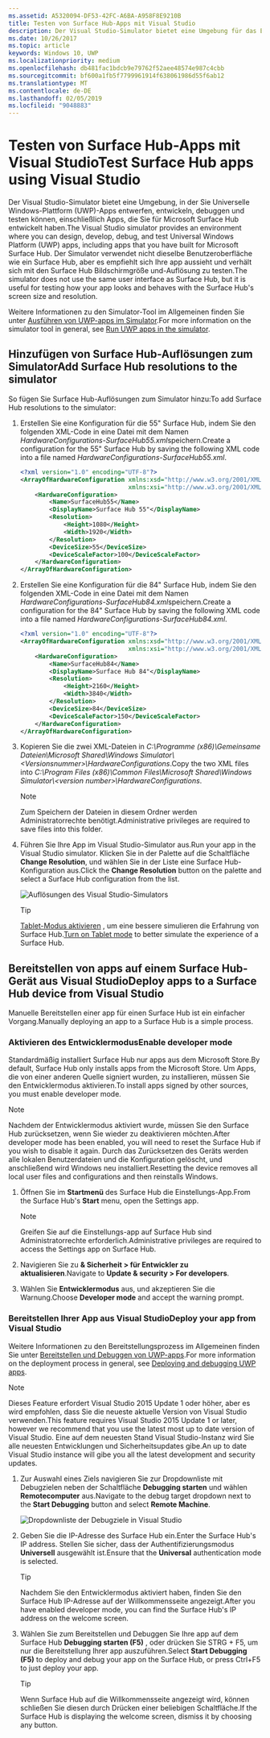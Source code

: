 ```yaml
---
ms.assetid: A5320094-DF53-42FC-A6BA-A958F8E9210B
title: Testen von Surface Hub-Apps mit Visual Studio
description: Der Visual Studio-Simulator bietet eine Umgebung für das Entwerfen, Entwickeln, Debuggen und Testen von UWP-Apps, einschließlich Apps für Surface Hub.
ms.date: 10/26/2017
ms.topic: article
keywords: Windows 10, UWP
ms.localizationpriority: medium
ms.openlocfilehash: db481fac1bdcb9e79762f52aee48574e987c4cbb
ms.sourcegitcommit: bf600a1fb5f7799961914f638061986d55f6ab12
ms.translationtype: MT
ms.contentlocale: de-DE
ms.lasthandoff: 02/05/2019
ms.locfileid: "9048883"
---
```

# <a name="test-surface-hub-apps-using-visual-studio"></a><span data-ttu-id="29fc5-104">Testen von Surface Hub-Apps mit Visual Studio</span><span class="sxs-lookup"><span data-stu-id="29fc5-104">Test Surface Hub apps using Visual Studio</span></span>
<span data-ttu-id="29fc5-105">Der Visual Studio-Simulator bietet eine Umgebung, in der Sie Universelle Windows-Plattform (UWP)-Apps entwerfen, entwickeln, debuggen und testen können, einschließlich Apps, die Sie für Microsoft Surface Hub entwickelt haben.</span><span class="sxs-lookup"><span data-stu-id="29fc5-105">The Visual Studio simulator provides an environment where you can design, develop, debug, and test Universal Windows Platform (UWP) apps, including apps that you have built for Microsoft Surface Hub.</span></span> <span data-ttu-id="29fc5-106">Der Simulator verwendet nicht dieselbe Benutzeroberfläche wie ein Surface Hub, aber es empfiehlt sich Ihre app aussieht und verhält sich mit den Surface Hub Bildschirmgröße und-Auflösung zu testen.</span><span class="sxs-lookup"><span data-stu-id="29fc5-106">The simulator does not use the same user interface as Surface Hub, but it is useful for testing how your app looks and behaves with the Surface Hub's screen size and resolution.</span></span>

<span data-ttu-id="29fc5-107">Weitere Informationen zu den Simulator-Tool im Allgemeinen finden Sie unter [Ausführen von UWP-apps im Simulator](https://docs.microsoft.com/visualstudio/debugger/run-windows-store-apps-in-the-simulator).</span><span class="sxs-lookup"><span data-stu-id="29fc5-107">For more information on the simulator tool in general, see [Run UWP apps in the simulator](https://docs.microsoft.com/visualstudio/debugger/run-windows-store-apps-in-the-simulator).</span></span>

## <a name="add-surface-hub-resolutions-to-the-simulator"></a><span data-ttu-id="29fc5-108">Hinzufügen von Surface Hub-Auflösungen zum Simulator</span><span class="sxs-lookup"><span data-stu-id="29fc5-108">Add Surface Hub resolutions to the simulator</span></span>
<span data-ttu-id="29fc5-109">So fügen Sie Surface Hub-Auflösungen zum Simulator hinzu:</span><span class="sxs-lookup"><span data-stu-id="29fc5-109">To add Surface Hub resolutions to the simulator:</span></span>

1. <span data-ttu-id="29fc5-110">Erstellen Sie eine Konfiguration für die 55" Surface Hub, indem Sie den folgenden XML-Code in eine Datei mit dem Namen *HardwareConfigurations-SurfaceHub55.xml*speichern.</span><span class="sxs-lookup"><span data-stu-id="29fc5-110">Create a configuration for the 55" Surface Hub by saving the following XML code into a file named *HardwareConfigurations-SurfaceHub55.xml*.</span></span>  

    ```xml
    <?xml version="1.0" encoding="UTF-8"?>
    <ArrayOfHardwareConfiguration xmlns:xsd="http://www.w3.org/2001/XMLSchema"
                                  xmlns:xsi="http://www.w3.org/2001/XMLSchema-instance">
        <HardwareConfiguration>
            <Name>SurfaceHub55</Name>
            <DisplayName>Surface Hub 55"</DisplayName>
            <Resolution>
                <Height>1080</Height>
                <Width>1920</Width>
            </Resolution>
            <DeviceSize>55</DeviceSize>
            <DeviceScaleFactor>100</DeviceScaleFactor>
        </HardwareConfiguration>
    </ArrayOfHardwareConfiguration>
    ```

2. <span data-ttu-id="29fc5-111">Erstellen Sie eine Konfiguration für die 84" Surface Hub, indem Sie den folgenden XML-Code in eine Datei mit dem Namen *HardwareConfigurations-SurfaceHub84.xml*speichern.</span><span class="sxs-lookup"><span data-stu-id="29fc5-111">Create a configuration for the 84" Surface Hub by saving the following XML code into a file named  *HardwareConfigurations-SurfaceHub84.xml*.</span></span>

    ```xml
    <?xml version="1.0" encoding="UTF-8"?>
    <ArrayOfHardwareConfiguration xmlns:xsd="http://www.w3.org/2001/XMLSchema"
                                  xmlns:xsi="http://www.w3.org/2001/XMLSchema-instance">
        <HardwareConfiguration>
            <Name>SurfaceHub84</Name>
            <DisplayName>Surface Hub 84"</DisplayName>
            <Resolution>
                <Height>2160</Height>
                <Width>3840</Width>
            </Resolution>
            <DeviceSize>84</DeviceSize>
            <DeviceScaleFactor>150</DeviceScaleFactor>
        </HardwareConfiguration>
    </ArrayOfHardwareConfiguration>
    ```

3. <span data-ttu-id="29fc5-112">Kopieren Sie die zwei XML-Dateien in *C:\Programme (x86)\Gemeinsame Dateien\Microsoft Shared\Windows Simulator\\&lt;Versionsnummer&gt;\HardwareConfigurations*.</span><span class="sxs-lookup"><span data-stu-id="29fc5-112">Copy the two XML files into *C:\Program Files (x86)\Common Files\Microsoft Shared\Windows Simulator\\&lt;version number&gt;\HardwareConfigurations*.</span></span>

   > [!NOTE]
   > <span data-ttu-id="29fc5-113">Zum Speichern der Dateien in diesem Ordner werden Administratorrechte benötigt.</span><span class="sxs-lookup"><span data-stu-id="29fc5-113">Administrative privileges are required to save files into this folder.</span></span>

4. <span data-ttu-id="29fc5-114">Führen Sie Ihre App im Visual Studio-Simulator aus.</span><span class="sxs-lookup"><span data-stu-id="29fc5-114">Run your app in the Visual Studio simulator.</span></span> <span data-ttu-id="29fc5-115">Klicken Sie in der Palette auf die Schaltfläche **Change Resolution**, und wählen Sie in der Liste eine Surface Hub-Konfiguration aus.</span><span class="sxs-lookup"><span data-stu-id="29fc5-115">Click the **Change Resolution** button on the palette and select a Surface Hub configuration from the list.</span></span>

    ![Auflösungen des Visual Studio-Simulators](images/vs-simulator-resolutions.png)

   > [!TIP]
   > <span data-ttu-id="29fc5-117">[Tablet-Modus aktivieren](https://windows.microsoft.com/windows-10/getstarted-like-a-tablet) , um eine bessere simulieren die Erfahrung von Surface Hub.</span><span class="sxs-lookup"><span data-stu-id="29fc5-117">[Turn on Tablet mode](https://windows.microsoft.com/windows-10/getstarted-like-a-tablet) to better simulate the experience of a Surface Hub.</span></span>

## <a name="deploy-apps-to-a-surface-hub-device-from-visual-studio"></a><span data-ttu-id="29fc5-118">Bereitstellen von apps auf einem Surface Hub-Gerät aus Visual Studio</span><span class="sxs-lookup"><span data-stu-id="29fc5-118">Deploy apps to a Surface Hub device from Visual Studio</span></span>
<span data-ttu-id="29fc5-119">Manuelle Bereitstellen einer app für einen Surface Hub ist ein einfacher Vorgang.</span><span class="sxs-lookup"><span data-stu-id="29fc5-119">Manually deploying an app to a Surface Hub is a simple process.</span></span>

### <a name="enable-developer-mode"></a><span data-ttu-id="29fc5-120">Aktivieren des Entwicklermodus</span><span class="sxs-lookup"><span data-stu-id="29fc5-120">Enable developer mode</span></span>
<span data-ttu-id="29fc5-121">Standardmäßig installiert Surface Hub nur apps aus dem Microsoft Store.</span><span class="sxs-lookup"><span data-stu-id="29fc5-121">By default, Surface Hub only installs apps from the Microsoft Store.</span></span> <span data-ttu-id="29fc5-122">Um Apps, die von einer anderen Quelle signiert wurden, zu installieren, müssen Sie den Entwicklermodus aktivieren.</span><span class="sxs-lookup"><span data-stu-id="29fc5-122">To install apps signed by other sources, you must enable developer mode.</span></span>

> [!NOTE]
> <span data-ttu-id="29fc5-123">Nachdem der Entwicklermodus aktiviert wurde, müssen Sie den Surface Hub zurücksetzen, wenn Sie wieder zu deaktivieren möchten.</span><span class="sxs-lookup"><span data-stu-id="29fc5-123">After developer mode has been enabled, you will need to reset the Surface Hub if you wish to disable it again.</span></span> <span data-ttu-id="29fc5-124">Durch das Zurücksetzen des Geräts werden alle lokalen Benutzerdateien und die Konfiguration gelöscht, und anschließend wird Windows neu installiert.</span><span class="sxs-lookup"><span data-stu-id="29fc5-124">Resetting the device removes all local user files and configurations and then reinstalls Windows.</span></span>

1. <span data-ttu-id="29fc5-125">Öffnen Sie im **Startmenü** des Surface Hub die Einstellungs-App.</span><span class="sxs-lookup"><span data-stu-id="29fc5-125">From the Surface Hub's **Start** menu, open the Settings app.</span></span>

   > [!NOTE]
   > <span data-ttu-id="29fc5-126">Greifen Sie auf die Einstellungs-app auf Surface Hub sind Administratorrechte erforderlich.</span><span class="sxs-lookup"><span data-stu-id="29fc5-126">Administrative privileges are required to access the Settings app on Surface Hub.</span></span>

2. <span data-ttu-id="29fc5-127">Navigieren Sie zu **& Sicherheit \> für Entwickler zu aktualisieren**.</span><span class="sxs-lookup"><span data-stu-id="29fc5-127">Navigate to **Update & security \> For developers**.</span></span>

3. <span data-ttu-id="29fc5-128">Wählen Sie **Entwicklermodus** aus, und akzeptieren Sie die Warnung.</span><span class="sxs-lookup"><span data-stu-id="29fc5-128">Choose **Developer mode** and accept the warning prompt.</span></span>

### <a name="deploy-your-app-from-visual-studio"></a><span data-ttu-id="29fc5-129">Bereitstellen Ihrer App aus Visual Studio</span><span class="sxs-lookup"><span data-stu-id="29fc5-129">Deploy your app from Visual Studio</span></span>
<span data-ttu-id="29fc5-130">Weitere Informationen zu den Bereitstellungsprozess im Allgemeinen finden Sie unter [Bereitstellen und Debuggen von UWP-apps](https://msdn.microsoft.com/windows/uwp/debug-test-perf/deploying-and-debugging-uwp-apps).</span><span class="sxs-lookup"><span data-stu-id="29fc5-130">For more information on the deployment process in general, see [Deploying and debugging UWP apps](https://msdn.microsoft.com/windows/uwp/debug-test-perf/deploying-and-debugging-uwp-apps).</span></span>

   > [!NOTE]
   > <span data-ttu-id="29fc5-131">Dieses Feature erfordert Visual Studio 2015 Update 1 oder höher, aber es wird empfohlen, dass Sie die neueste aktuelle Version von Visual Studio verwenden.</span><span class="sxs-lookup"><span data-stu-id="29fc5-131">This feature requires Visual Studio 2015 Update 1 or later, however we recommend that you use the latest most up to date version of Visual Studio.</span></span> <span data-ttu-id="29fc5-132">Eine auf dem neuesten Stand Visual Studio-Instanz wird Sie alle neuesten Entwicklungen und Sicherheitsupdates gibe.</span><span class="sxs-lookup"><span data-stu-id="29fc5-132">An up to date Visual Studio instance will gibe you all the latest development and security updates.</span></span>

1. <span data-ttu-id="29fc5-133">Zur Auswahl eines Ziels navigieren Sie zur Dropdownliste mit Debugzielen neben der Schaltfläche **Debugging starten** und wählen **Remotecomputer** aus.</span><span class="sxs-lookup"><span data-stu-id="29fc5-133">Navigate to the debug target dropdown next to the **Start Debugging** button and select **Remote Machine**.</span></span>

    <!--lcap: in your screenshot, you have local machine selected-->

   ![Dropdownliste der Debugziele in Visual Studio](images/vs-debug-target.png)

2. <span data-ttu-id="29fc5-135">Geben Sie die IP-Adresse des Surface Hub ein.</span><span class="sxs-lookup"><span data-stu-id="29fc5-135">Enter the Surface Hub's IP address.</span></span> <span data-ttu-id="29fc5-136">Stellen Sie sicher, dass der Authentifizierungsmodus **Universell** ausgewählt ist.</span><span class="sxs-lookup"><span data-stu-id="29fc5-136">Ensure that the **Universal** authentication mode is selected.</span></span>

   > [!TIP] 
   > <span data-ttu-id="29fc5-137">Nachdem Sie den Entwicklermodus aktiviert haben, finden Sie den Surface Hub IP-Adresse auf der Willkommensseite angezeigt.</span><span class="sxs-lookup"><span data-stu-id="29fc5-137">After you have enabled developer mode, you can find the Surface Hub's IP address on the welcome screen.</span></span>

3. <span data-ttu-id="29fc5-138">Wählen Sie zum Bereitstellen und Debuggen Sie Ihre app auf dem Surface Hub **Debugging starten (F5)** , oder drücken Sie STRG + F5, um nur die Bereitstellung Ihrer app auszuführen.</span><span class="sxs-lookup"><span data-stu-id="29fc5-138">Select **Start Debugging (F5)** to deploy and debug your app on the Surface Hub, or press Ctrl+F5 to just deploy your app.</span></span>

   > [!TIP]
   > <span data-ttu-id="29fc5-139">Wenn Surface Hub auf die Willkommensseite angezeigt wird, können schließen Sie diesen durch Drücken einer beliebigen Schaltfläche.</span><span class="sxs-lookup"><span data-stu-id="29fc5-139">If the Surface Hub is displaying the welcome screen, dismiss it by choosing any button.</span></span>
